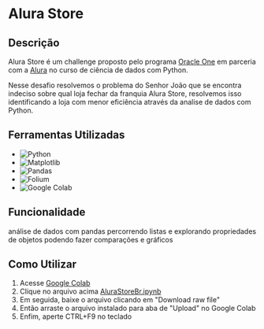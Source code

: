 # Alura Store
## Descrição
Alura Store é um challenge proposto pelo programa [Oracle One](https://www.oracle.com/br/education/oracle-next-education/) em parceria com a [Alura](https://www.alura.com.br/) no curso de ciência de dados com Python.  

Nesse desafio resolvemos o problema do Senhor João que se encontra indeciso sobre qual loja fechar da franquia Alura Store, resolvemos isso identificando a loja com menor eficiência através da analise de dados com Python.

## Ferramentas Utilizadas
- ![Python](https://img.shields.io/badge/Python-3776AB?style=for-the-badge&logo=python&logoColor=white)
- ![Matplotlib](https://img.shields.io/badge/Matplotlib-11557C?style=for-the-badge&logo=plotly&logoColor=white)
- ![Pandas](https://img.shields.io/badge/Pandas-150458?style=for-the-badge&logo=pandas&logoColor=white)
- ![Folium](https://img.shields.io/badge/Folium-77B829?style=for-the-badge)
- ![Google Colab](https://img.shields.io/badge/Google%20Colab-F9AB00?style=for-the-badge&logo=googlecolab&logoColor=white)

## Funcionalidade
análise de dados com pandas percorrendo listas e explorando propriedades de objetos podendo fazer comparações e gráficos

## Como Utilizar
1. Acesse [Google Colab](https://colab.research.google.com/)
2. Clique no arquivo acima [AluraStoreBr.ipynb](https://github.com/Thug-Okami/Alura-Store/blob/main/AluraStoreBr.ipynb)
3. Em seguida, baixe o arquivo clicando em "Download raw file"
4. Então arraste o arquivo instalado para aba de "Upload" no Google Colab
5. Enfim, aperte CTRL+F9 no teclado
